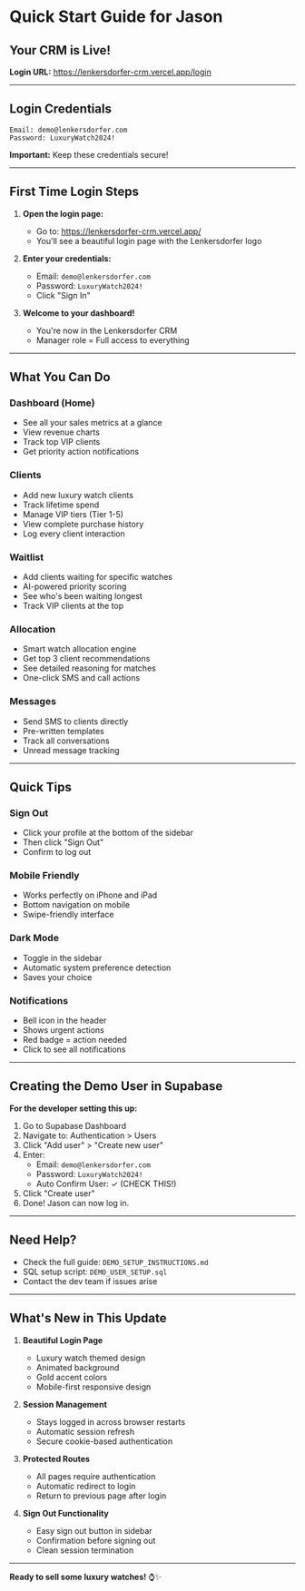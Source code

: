 # Quick Start Guide for Jason

## Your CRM is Live!

**Login URL:** https://lenkersdorfer-crm.vercel.app/login

---

## Login Credentials

```
Email: demo@lenkersdorfer.com
Password: LuxuryWatch2024!
```

**Important:** Keep these credentials secure!

---

## First Time Login Steps

1. **Open the login page:**
   - Go to: https://lenkersdorfer-crm.vercel.app/
   - You'll see a beautiful login page with the Lenkersdorfer logo

2. **Enter your credentials:**
   - Email: `demo@lenkersdorfer.com`
   - Password: `LuxuryWatch2024!`
   - Click "Sign In"

3. **Welcome to your dashboard!**
   - You're now in the Lenkersdorfer CRM
   - Manager role = Full access to everything

---

## What You Can Do

### Dashboard (Home)
- See all your sales metrics at a glance
- View revenue charts
- Track top VIP clients
- Get priority action notifications

### Clients
- Add new luxury watch clients
- Track lifetime spend
- Manage VIP tiers (Tier 1-5)
- View complete purchase history
- Log every client interaction

### Waitlist
- Add clients waiting for specific watches
- AI-powered priority scoring
- See who's been waiting longest
- Track VIP clients at the top

### Allocation
- Smart watch allocation engine
- Get top 3 client recommendations
- See detailed reasoning for matches
- One-click SMS and call actions

### Messages
- Send SMS to clients directly
- Pre-written templates
- Track all conversations
- Unread message tracking

---

## Quick Tips

### Sign Out
- Click your profile at the bottom of the sidebar
- Then click "Sign Out"
- Confirm to log out

### Mobile Friendly
- Works perfectly on iPhone and iPad
- Bottom navigation on mobile
- Swipe-friendly interface

### Dark Mode
- Toggle in the sidebar
- Automatic system preference detection
- Saves your choice

### Notifications
- Bell icon in the header
- Shows urgent actions
- Red badge = action needed
- Click to see all notifications

---

## Creating the Demo User in Supabase

**For the developer setting this up:**

1. Go to Supabase Dashboard
2. Navigate to: Authentication > Users
3. Click "Add user" > "Create new user"
4. Enter:
   - Email: `demo@lenkersdorfer.com`
   - Password: `LuxuryWatch2024!`
   - Auto Confirm User: ✓ (CHECK THIS!)
5. Click "Create user"
6. Done! Jason can now log in.

---

## Need Help?

- Check the full guide: `DEMO_SETUP_INSTRUCTIONS.md`
- SQL setup script: `DEMO_USER_SETUP.sql`
- Contact the dev team if issues arise

---

## What's New in This Update

1. **Beautiful Login Page**
   - Luxury watch themed design
   - Animated background
   - Gold accent colors
   - Mobile-first responsive design

2. **Session Management**
   - Stays logged in across browser restarts
   - Automatic session refresh
   - Secure cookie-based authentication

3. **Protected Routes**
   - All pages require authentication
   - Automatic redirect to login
   - Return to previous page after login

4. **Sign Out Functionality**
   - Easy sign out button in sidebar
   - Confirmation before signing out
   - Clean session termination

---

**Ready to sell some luxury watches!** ⌚✨

